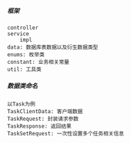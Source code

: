 ##### 框架
    controller
    service
        impl
    data: 数据库表数据以及衍生数据类型
    enums: 枚举类
    constant: 业务相关常量
    util: 工具类
##### 数据类命名
    以Task为例
    TaskClientData: 客户端数据
    TaskRequest: 封装请求参数
    TaskResponse: 返回结果
    TaskSetRequest: 一次性设置多个任务相关信息 
